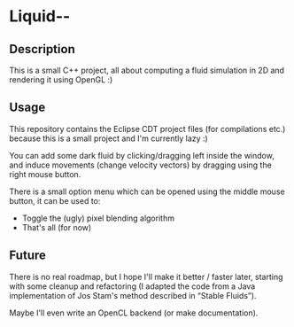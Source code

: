 Liquid--
========

Description
-----------

This is a small C++ project, all about computing a fluid simulation in 2D and
rendering it using OpenGL :)


Usage
-----

This repository contains the Eclipse CDT project files (for compilations etc.)
because this is a small project and I'm currently lazy :)

You can add some dark fluid by clicking/dragging left inside the window, and
induce movements (change velocity vectors) by dragging using the right mouse
button.

There is a small option menu which can be opened using the middle mouse button,
it can be used to:
-  Toggle the (ugly) pixel blending algorithm
-  That's all (for now)


Future
------

There is no real roadmap, but I hope I'll make it better / faster later,
starting with some cleanup and refactoring (I adapted the code from a Java
implementation of Jos Stam's method described in “Stable Fluids”).

Maybe I'll even write an OpenCL backend (or make documentation).

